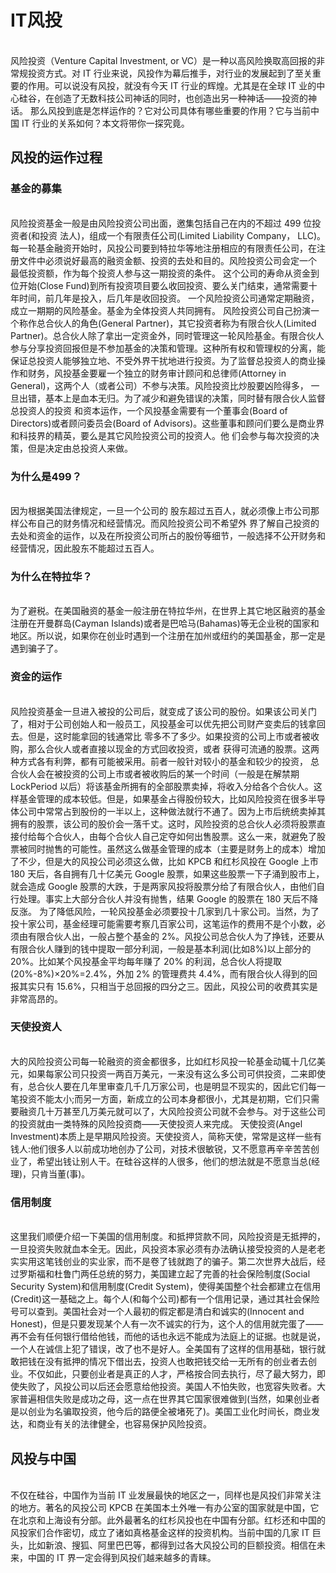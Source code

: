 # IT风投
<br/>风险投资（Venture Capital Investment, or VC）是一种以高风险换取高回报的非常规投资方式。对 IT 行业来说，风投作为幕后推手，对行业的发展起到了至关重要的作用。可以说没有风投，就没有今天 IT 行业的辉煌。尤其是在全球 IT 业的中心硅谷，在创造了无数科技公司神话的同时，也创造出另一种神话——投资的神话。 
那么风投到底是怎样运作的？它对公司具体有哪些重要的作用？它与当前中国 IT 行业的关系如何？本文将带你一探究竟。 
## 风投的运作过程
### 基金的募集
<br/>风险投资基金一般是由风险投资公司出面，邀集包括自己在内的不超过 499 位投资者(和投资 法人)，组成一个有限责任公司(Limited Liability Company， LLC)。每一轮基金融资开始时，风投公司要到特拉华等地注册相应的有限责任公司，在注册文件中必须说好最高的融资金额、投资的去处和目的。风险投资公司会定一个 最低投资额，作为每个投资人参与这一期投资的条件。 
这个公司的寿命从资金到位开始(Close Fund)到所有投资项目要么收回投资、要么关门结束，通常需要十年时间，前几年是投入，后几年是收回投资。 一个风险投资公司通常定期融资，成立一期期的风险基金。基金为全体投资人共同拥有。 
风险投资公司自己扮演一个称作总合伙人的角色(General Partner)，其它投资者称为有限合伙人(Limited Partner)。总合伙人除了拿出一定资金外，同时管理这一轮风险基金。有限合伙人参与分享投资回报但是不参加基金的决策和管理。这种所有权和管理权的分离，能保证总投资人能够独立地、不受外界干扰地进行投资。为了监督总投资人的商业操作和财务，风投基金要雇一个独立的财务审计顾问和总律师(Attorney in General)，这两个人（或者公司）不参与决策。风险投资比炒股要凶险得多， 一旦出错，基本上是血本无归。为了减少和避免错误的决策，同时替有限合伙人监督总投资人的投资 和资本运作，一个风投基金需要有一个董事会(Board of Directors)或者顾问委员会(Board of Advisors)。这些董事和顾问们要么是商业界和科技界的精英，要么是其它风险投资公司的投资人。他 们会参与每次投资的决策，但是决定由总投资人来做。
### 为什么是499？
<br/>因为根据美国法律规定，一旦一个公司的 股东超过五百人，就必须像上市公司那样公布自己的财务情况和经营情况。而风险投资公司不希望外 界了解自己投资的去处和资金的运作，以及在所投资公司所占的股份等细节，一般选择不公开财务和 经营情况，因此股东不能超过五百人。
### 为什么在特拉华？
<br/>为了避税。在美国融资的基金一般注册在特拉华州，在世界上其它地区融资的基金注册在开曼群岛(Cayman Islands)或者是巴哈马(Bahamas)等无企业税的国家和地区。所以说，如果你在创业时遇到一个注册在加州或纽约的美国基金，那一定是遇到骗子了。
### 资金的运作
<br/>风险投资基金一旦进入被投的公司后，就变成了该公司的股份。如果该公司关门了，相对于公司创始人和一般员工，风投基金可以优先把公司财产变卖后的钱拿回去。但是，这时能拿回的钱通常比 零多不了多少。如果投资的公司上市或者被收购，那么合伙人或者直接以现金的方式回收投资，或者 获得可流通的股票。这两种方式各有利弊，都有可能被采用。前者一般针对较小的基金和较少的投资， 总合伙人会在被投资的公司上市或者被收购后的某一个时间（一般是在解禁期 LockPeriod 以后）将该基金所拥有的全部股票卖掉，将收入分给各个合伙人。这样基金管理的成本较低。但是，如果基金占得股份较大，比如风险投资在很多半导体公司中常常占到股份的一半以上，这种做法就行不通了。因为上市后统统卖掉其拥有的股票，该公司的股价会一落千丈。这时，风险投资的总合伙人必须将股票直接付给每个合伙人，由每个合伙人自己定夺如何出售股票。这么一来，就避免了股票被同时抛售的可能性。虽然这么做基金管理的成本（主要是财务上的成本）增加了不少，但是大的风投公司必须这么做，比如 KPCB 和红杉风投在 Google 上市 180 天后，各自拥有几十亿美元 Google 股票，如果这些股票一下子涌到股市上，就会造成 Google 股票的大跌，于是两家风投将股票分给了有限合伙人，由他们自行处理。事实上大部分合伙人并没有抛售，结果 Google 的股票在 180 天后不降反涨。 
为了降低风险，一轮风投基金必须要投十几家到几十家公司。当然，为了投十家公司，基金经理可能需要考察几百家公司，这笔运作的费用不是个小数，必须由有限合伙人出，一般占整个基金的 2%。风投公司总合伙人为了挣钱，还要从有限合伙人赚到的钱中提取一部分利润，一般是基本利润(比如8%)以上部分的 20%。比如某个风投基金平均每年赚了 20% 的利润，总合伙人将提取(20%-8%)×20%=2.4%，外加 2% 的管理费共 4.4%，而有限合伙人得到的回报其实只有 15.6%，只相当于总回报的四分之三。因此，风投公司的收费其实是非常高昂的。
### 天使投资人
<br/>大的风险投资公司每一轮融资的资金都很多，比如红杉风投一轮基金动辄十几亿美元，如果每家公司只投资一两百万美元，一来没有这么多公司可供投资，二来即使有，总合伙人要在几年里审查几千几万家公司，也是明显不现实的，因此它们每一笔投资不能太小;而另一方面，新成立的公司本身都很小，尤其是初期，它们只需要融资几十万甚至几万美元就可以了，大风险投资公司就不会参与。对于这些公司的投资就由一类特殊的风险投资商——天使投资人来完成。 
天使投资(Angel Investment)本质上是早期风险投资。天使投资人，简称天使，常常是这样一些有钱人:他们很多人以前成功地创办了公司，对技术很敏锐，又不愿意再辛辛苦苦创业了，希望出钱让别人干。在硅谷这样的人很多，他们的想法就是不愿意当总(经理)，只肯当董(事)。
### 信用制度
<br/>这里我们顺便介绍一下美国的信用制度。和抵押贷款不同，风险投资是无抵押的，一旦投资失败就血本全无。因此，风投资本家必须有办法确认接受投资的人是老老实实用这笔钱创业的实业家，而不是卷了钱就跑了的骗子。第二次世界大战后，经过罗斯福和杜鲁门两任总统的努力，美国建立起了完善的社会保险制度(Social Security System)和信用制度(Credit System)，使得美国整个社会都建立在信用(Credit)这一基础之上。每个人(和每个公司)都有一个信用记录，通过其社会保险号可以查到。美国社会对一个人最初的假定都是清白和诚实的(Innocent and Honest)，但是只要发现某个人有一次不诚实的行为，这个人的信用就完蛋了——再不会有任何银行借给他钱，而他的话也永远不能成为法庭上的证据。也就是说，一个人在诚信上犯了错误，改了也不是好人。全美国有了这样的信用基础，银行就敢把钱在没有抵押的情况下借出去，投资人也敢把钱交给一无所有的创业者去创业。不仅如此，只要创业者是真正的人才，严格按合同去执行，尽了最大努力，即使失败了，风投公司以后还会愿意给他投资。美国人不怕失败，也宽容失败者。大家普遍相信失败是成功之母，这一点在世界其它国家很难做到(当然，如果创业者是以创业为名骗取投资，他今后的路便全被堵死了)。美国工业化时间长，商业发达，和商业有关的法律健全，也容易保护风险投资。
## 风投与中国
<br/>不仅在硅谷，中国作为当前 IT 业发展最快的地区之一，同样也是风投们非常关注的地方。著名的风投公司 KPCB 在美国本土外唯一有办公室的国家就是中国，它在北京和上海设有分部。此外最著名的红杉风投也在中国有分部。红杉还和中国的风投家们合作密切，成立了诸如真格基金这样的投资机构。当前中国的几家 IT 巨头，比如新浪、搜狐、阿里巴巴等，都得到过各大风投公司的巨额投资。相信在未来，中国的 IT 界一定会得到风投们越来越多的青睐。